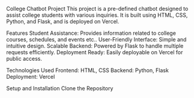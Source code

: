 College Chatbot Project
This project is a pre-defined chatbot designed to assist college students with various inquiries. It is built using HTML, CSS, Python, and Flask, and is deployed on Vercel.


Features
Student Assistance: Provides information related to college courses, schedules, and events etc..
User-Friendly Interface: Simple and intuitive design.
Scalable Backend: Powered by Flask to handle multiple requests efficiently.
Deployment Ready: Easily deployable on Vercel for public access.

Technologies Used
Frontend: HTML, CSS
Backend: Python, Flask
Deployment: Vercel

Setup and Installation
Clone the Repository
